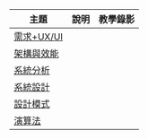 主題         | 說明 | 教學錄影
-------------|------|-----------
[需求+UX/UI](user.md)  |  | 
[架構與效能](architecture.md)  |  | 
[系統分析](systemAnalysis.md)  |  | 
[系統設計](systemDesign.md) |  | 
[設計模式](designPattern.md) |  | 
[演算法](algorithm.md) |  | 